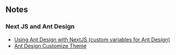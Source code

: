 ## Notes

### Next JS and Ant Design
- [Using Ant Design with NextJS (custom variables for Ant Design)](https://dev.to/burhanuday/using-ant-design-with-nextjs-custom-variables-for-ant-design-57m5)
- [Ant Design Customize Theme](https://ant.design/docs/react/customize-theme)